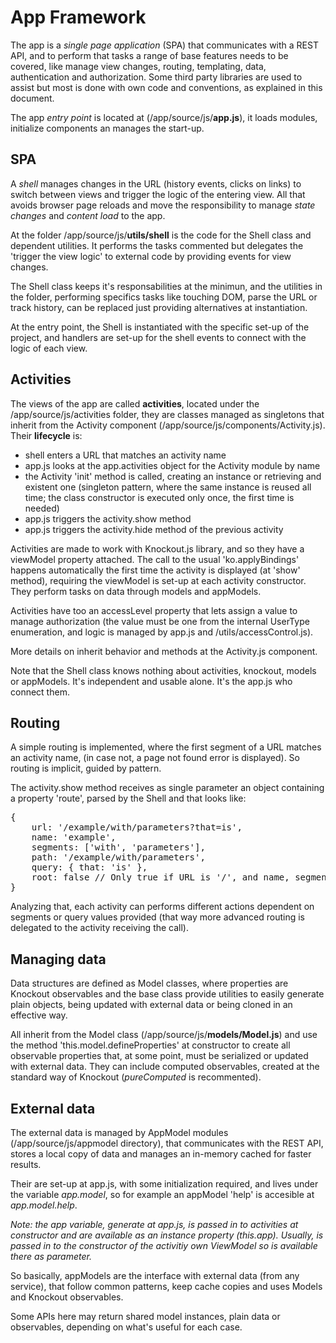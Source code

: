 # App Framework
The app is a *single page application* (SPA) that communicates with a REST API, and to perform that tasks a range of base features needs to be covered, like manage view changes, routing, templating, data, authentication and authorization. Some third party libraries are used to assist but most is done with own code and conventions, as explained in this document.

The app *entry point* is located at (/app/source/js/**app.js**), it loads modules, initialize components an manages the start-up.

## SPA
A *shell* manages changes in the URL (history events, clicks on links) to switch between views and trigger the logic of the entering view. All that avoids browser page reloads and move the responsibility to manage *state changes* and *content load* to the app.

At the folder /app/source/js/**utils/shell** is the code for the Shell class and dependent utilities. It performs the tasks commented but delegates the 'trigger the view logic' to external code by providing events for view changes.

The Shell class keeps it's responsabilities at the minimun, and the utilities in the folder, performing specifics tasks like touching DOM, parse the URL or track history, can be replaced just providing alternatives at instantiation.

At the entry point, the Shell is instantiated with the specific set-up of the project, and handlers are set-up for the shell events to connect with the logic of each view.

## Activities
The views of the app are called **activities**, located under the /app/source/js/activities folder, they are classes managed as singletons that inherit from the Activity component (/app/source/js/components/Activity.js). Their **lifecycle** is:
- shell enters a URL that matches an activity name
- app.js looks at the app.activities object for the Activity module by name
- the Activity 'init' method is called, creating an instance or retrieving and existent one (singleton pattern, where the same instance is reused all time; the class constructor is executed only once, the first time is needed)
- app.js triggers the activity.show method
- app.js triggers the activity.hide method of the previous activity

Activities are made to work with Knockout.js library, and so they have a viewModel property attached. The call to the usual 'ko.applyBindings' happens automatically the first time the activity is displayed (at 'show' method), requiring the viewModel is set-up at each activity constructor. They perform tasks on data through models and appModels.

Activities have too an accessLevel property that lets assign a value to manage authorization (the value must be one from the internal UserType enumeration, and logic is managed by app.js and /utils/accessControl.js).

More details on inherit behavior and methods at the Activity.js component.

Note that the Shell class knows nothing about activities, knockout, models or appModels. It's independent and usable alone. It's the app.js who connect them.

## Routing
A simple routing is implemented, where the first segment of a URL matches an activity name, (in case not, a page not found error is displayed). So routing is implicit, guided by pattern.

The activity.show method receives as single parameter an object containing a property 'route', parsed by the Shell and that looks like:
<pre>
{
    url: '/example/with/parameters?that=is',
    name: 'example',
    segments: ['with', 'parameters'],
    path: '/example/with/parameters',
    query: { that: 'is' },
    root: false // Only true if URL is '/', and name, segments and path will be null
}
</pre>

Analyzing that, each activity can performs different actions dependent on segments or query values provided (that way more advanced routing is delegated to the activity receiving the call).

## Managing data
Data structures are defined as Model classes, where properties are Knockout observables and the base class provide utilities to easily generate plain objects, being updated with external data or being cloned in an effective way.

All inherit from the Model class (/app/source/js/**models/Model.js**) and use the method 'this.model.defineProperties' at constructor to create all observable properties that, at some point, must be serialized or updated with external data.
They can include computed observables, created at the standard way of Knockout (*pureComputed* is recommented).

## External data
The external data is managed by AppModel modules (/app/source/js/appmodel directory), that communicates with the REST API, stores a local copy of data and manages an in-memory cached for faster results.

Their are set-up at app.js, with some initialization required, and lives under the variable *app.model*, so for example an appModel 'help' is accesible at *app.model.help*.

*Note: the app variable, generate at app.js, is passed in to activities at constructor and are available as an instance property (*this.app*). Usually, is passed in to the constructor of the activitiy own ViewModel so is available there as parameter.*

So basically, appModels are the interface with external data (from any service), that follow common patterns, keep cache copies and uses Models and Knockout observables.

Some APIs here may return shared model instances, plain data or observables, depending on what's useful for each case.
